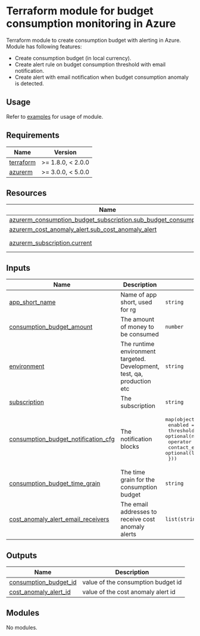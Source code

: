 # Terraform module for budget consumption monitoring in Azure

Terraform module to create consumption budget with alerting in Azure.  
Module has following features:  

- Create consumption budget (in local currency).  
- Create alert rule on budget consumption threshold with email notification.  
- Create alert with email notification when budget consumption anomaly is detected.  


## Usage

Refer to [examples](https://github.com/dsb-norge/terraform-azurerm-consumption-budget-monitoring/tree/main/examples) for usage of module.

<!-- Below is a placeholder for Terraform-docs generated documentation. Do not edit between the delimiters. -->  
<!-- BEGIN_TF_DOCS -->
<!-- markdownlint-disable MD033 -->
## Requirements

| Name | Version |
|------|---------|
| <a name="requirement_terraform"></a> [terraform](#requirement\_terraform) | >= 1.8.0, < 2.0.0 |
| <a name="requirement_azurerm"></a> [azurerm](#requirement\_azurerm) | >= 3.0.0, < 5.0.0 |

## Resources

| Name | Type |
|------|------|
| [azurerm_consumption_budget_subscription.sub_budget_consumption](https://registry.terraform.io/providers/hashicorp/azurerm/latest/docs/resources/consumption_budget_subscription) | resource |
| [azurerm_cost_anomaly_alert.sub_cost_anomaly_alert](https://registry.terraform.io/providers/hashicorp/azurerm/latest/docs/resources/cost_anomaly_alert) | resource |
| [azurerm_subscription.current](https://registry.terraform.io/providers/hashicorp/azurerm/latest/docs/data-sources/subscription) | data source |

<!-- markdownlint-disable MD013 -->
## Inputs

| Name | Description | Type | Default | Required |
|------|-------------|------|---------|:--------:|
| <a name="input_app_short_name"></a> [app\_short\_name](#input\_app\_short\_name) | Name of app short, used for rg | `string` | n/a | yes |
| <a name="input_consumption_budget_amount"></a> [consumption\_budget\_amount](#input\_consumption\_budget\_amount) | The amount of money to be consumed | `number` | n/a | yes |
| <a name="input_environment"></a> [environment](#input\_environment) | The runtime environment targeted. Development, test, qa, production etc | `string` | n/a | yes |
| <a name="input_subscription"></a> [subscription](#input\_subscription) | The subscription | `string` | n/a | yes |
| <a name="input_consumption_budget_notification_cfg"></a> [consumption\_budget\_notification\_cfg](#input\_consumption\_budget\_notification\_cfg) | The notification blocks | <pre>map(object({<br/>    enabled        = optional(bool)<br/>    threshold      = optional(number)<br/>    operator       = optional(string)<br/>    contact_emails = optional(list(string))<br/>  }))</pre> | <pre>{<br/>  "notification1": {<br/>    "enabled": false<br/>  }<br/>}</pre> | no |
| <a name="input_consumption_budget_time_grain"></a> [consumption\_budget\_time\_grain](#input\_consumption\_budget\_time\_grain) | The time grain for the consumption budget | `string` | `"Monthly"` | no |
| <a name="input_cost_anomaly_alert_email_receivers"></a> [cost\_anomaly\_alert\_email\_receivers](#input\_cost\_anomaly\_alert\_email\_receivers) | The email addresses to receive cost anomaly alerts | `list(string)` | `[]` | no |

## Outputs

| Name | Description |
|------|-------------|
| <a name="output_consumption_budget_id"></a> [consumption\_budget\_id](#output\_consumption\_budget\_id) | value of the consumption budget id |
| <a name="output_cost_anomaly_alert_id"></a> [cost\_anomaly\_alert\_id](#output\_cost\_anomaly\_alert\_id) | value of the cost anomaly alert id |

## Modules

No modules.
<!-- END_TF_DOCS -->
